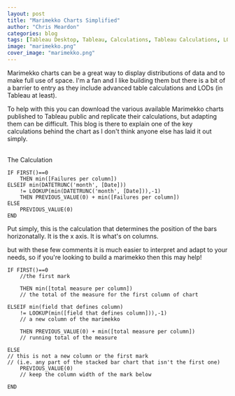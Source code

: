 ```yaml
---
layout: post
title: "Marimekko Charts Simplified"
author: "Chris Meardon"
categories: blog
tags: [Tableau Desktop, Tableau, Calculations, Tableau Calculations, LODs]
image: "marimekko.png"
cover_image: "marimekko.png"
---
```

Marimekko charts can be a great way to display distributions of data and to make full use of space. I'm a fan and I like building them but there is a bit of a barrier to entry as they include advanced table calculations and LODs (in Tableau at least). 

To help with this you can download the various available Marimekko charts published to Tableau public and replicate their calculations, but adapting them can be difficult. This blog is there to explain one of the key calculations behind the chart as I don't think anyone else has laid it out simply.

<br> The Calculation
```
IF FIRST()==0
    THEN min([Failures per column])
ELSEIF min(DATETRUNC('month', [Date])) 
    != LOOKUP(min(DATETRUNC('month', [Date])),-1)
    THEN PREVIOUS_VALUE(0) + min([Failures per column])
ELSE
    PREVIOUS_VALUE(0)
END
```
Put simply, this is the calculation that determines the position of the bars horizonatally. It is the x axis. It is what's on columns. 

but with these few comments it is much easier to interpret and adapt to your needs, so if you're looking to build a marimekko then this may help!
```
IF FIRST()==0
    //the first mark 

    THEN min([total measure per column])
    // the total of the measure for the first column of chart

ELSEIF min(field that defines column) 
    != LOOKUP(min([field that defines column])),-1) 
    // a new column of the marimekko

    THEN PREVIOUS_VALUE(0) + min([total measure per column])
    // running total of the measure

ELSE               
// this is not a new column or the first mark
// (i.e. any part of the stacked bar chart that isn't the first one)
    PREVIOUS_VALUE(0)
    // keep the column width of the mark below

END
```